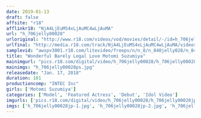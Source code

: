 ```yaml
---
date: 2019-01-13
draft: false
affsite: "r18"
afflinkr18: "NjA4LjEuMS4xLjAuMC4wLjAuMA"
url: "h_706jelly00028"
urloriginal: "http://www.r18.com/videos/vod/movies/detail/-/id=h_706jelly00028"
urlfinal: "http://media.r18.com/track/NjA4LjEuMS4xLjAuMC4wLjAuMA/videos/vod/movies/detail/-/id=h_706jelly00028"
samplevid: "awspv3001.r18.com/litevideo/freepv/n/n_8/n_840jelly028/n_840jelly028_dmb_w.mp4"
title: "Wonderful Barely Legal Love Motomi Suzumiya"
mainimgurl: "pics.r18.com/digital/video/h_706jelly00028/h_706jelly00028ps.jpg"
mainimgs: "h_706jelly00028ps.jpg"
releasedate: "Jan. 17, 2018"
duration: 101
productioncomp: "INTEC Inc"
girls: ['Motomi Suzumiya']
categories: ['Model', 'Featured Actress', 'Debut', 'Idol Video']
imgurls: ['pics.r18.com/digital/video/h_706jelly00028/h_706jelly00028jp-1.jpg', 'pics.r18.com/digital/video/h_706jelly00028/h_706jelly00028jp-2.jpg', 'pics.r18.com/digital/video/h_706jelly00028/h_706jelly00028jp-3.jpg', 'pics.r18.com/digital/video/h_706jelly00028/h_706jelly00028jp-4.jpg', 'pics.r18.com/digital/video/h_706jelly00028/h_706jelly00028jp-5.jpg', 'pics.r18.com/digital/video/h_706jelly00028/h_706jelly00028jp-6.jpg', 'pics.r18.com/digital/video/h_706jelly00028/h_706jelly00028jp-7.jpg', 'pics.r18.com/digital/video/h_706jelly00028/h_706jelly00028jp-8.jpg', 'pics.r18.com/digital/video/h_706jelly00028/h_706jelly00028jp-9.jpg', 'pics.r18.com/digital/video/h_706jelly00028/h_706jelly00028jp-10.jpg', 'pics.r18.com/digital/video/h_706jelly00028/h_706jelly00028jp-11.jpg', 'pics.r18.com/digital/video/h_706jelly00028/h_706jelly00028jp-12.jpg', 'pics.r18.com/digital/video/h_706jelly00028/h_706jelly00028jp-13.jpg', 'pics.r18.com/digital/video/h_706jelly00028/h_706jelly00028jp-14.jpg', 'pics.r18.com/digital/video/h_706jelly00028/h_706jelly00028jp-15.jpg', 'pics.r18.com/digital/video/h_706jelly00028/h_706jelly00028jp-16.jpg', 'pics.r18.com/digital/video/h_706jelly00028/h_706jelly00028jp-17.jpg', 'pics.r18.com/digital/video/h_706jelly00028/h_706jelly00028jp-18.jpg', 'pics.r18.com/digital/video/h_706jelly00028/h_706jelly00028jp-19.jpg', 'pics.r18.com/digital/video/h_706jelly00028/h_706jelly00028jp-20.jpg']
imgs: ['h_706jelly00028jp-1.jpg', 'h_706jelly00028jp-2.jpg', 'h_706jelly00028jp-3.jpg', 'h_706jelly00028jp-4.jpg', 'h_706jelly00028jp-5.jpg', 'h_706jelly00028jp-6.jpg', 'h_706jelly00028jp-7.jpg', 'h_706jelly00028jp-8.jpg', 'h_706jelly00028jp-9.jpg', 'h_706jelly00028jp-10.jpg', 'h_706jelly00028jp-11.jpg', 'h_706jelly00028jp-12.jpg', 'h_706jelly00028jp-13.jpg', 'h_706jelly00028jp-14.jpg', 'h_706jelly00028jp-15.jpg', 'h_706jelly00028jp-16.jpg', 'h_706jelly00028jp-17.jpg', 'h_706jelly00028jp-18.jpg', 'h_706jelly00028jp-19.jpg', 'h_706jelly00028jp-20.jpg']
---
```

